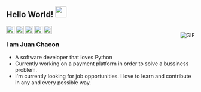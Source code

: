 ## Hello World! <img src="https://raw.githubusercontent.com/iampavangandhi/iampavangandhi/master/gifs/Hi.gif" width="30px"></h2>

<a href="https://www.instagram.com/juanchdzl/">
  <img align="left" alt="My Instagram" width="22px" src="https://cdn.jsdelivr.net/npm/simple-icons@v3/icons/instagram.svg" />
</a>
<a href="https://www.linkedin.com/in/juanchdzl/">
  <img align="left" alt="My Linkdein" width="22px" src="https://cdn.jsdelivr.net/npm/simple-icons@v3/icons/linkedin.svg" />
</a>
<a href="https://www.codewars.com/users/QizaiMing">
  <img align="left" alt="My Codewars" width="22px" src="https://api.iconify.design/simple-icons:codewars.svg" />
</a>
<a href="https://platzi.com/@Juanexo/">
  <img align="left" alt="My Platzi" width="22px" src="https://api.iconify.design/simple-icons:platzi.svg" />
</a>
<a href="mailto:mahnimex@gmail.com">
  <img align="left" alt="My Email" width="22px" src="https://cdn.jsdelivr.net/npm/simple-icons@v3/icons/gmail.svg" />
</a>
<br />
<img align="right" alt="GIF" src="https://media.giphy.com/media/13HgwGsXF0aiGY/giphy.gif" />

### I am Juan Chacon
- A software developer that loves Python
- Currently working on a payment platform in order to solve a bussiness problem.
- I'm currently looking for job opportunities. I love to learn and contribute in any and every possible way.
